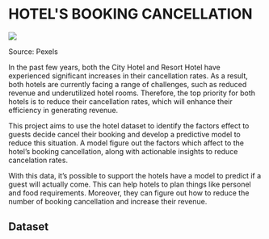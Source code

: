 # HOTEL'S BOOKING CANCELLATION
![](https://images.pexels.com/photos/338504/pexels-photo-338504.jpeg?cs=srgb&dl=pexels-thorsten-technoman-109353-338504.jpg&fm=jpg)

Source: Pexels

In the past few years, both the City Hotel and Resort Hotel have experienced significant increases in their cancellation rates. As a result, both hotels are currently facing a range of challenges, such as reduced revenue and underutilized hotel rooms. Therefore, the top priority for both hotels is to reduce their cancellation rates, which will enhance their efficiency in generating revenue. 

This project aims to use the hotel dataset to identify the factors effect to guests decide cancel their booking and develop a predictive model to reduce this situation. A model figure out the factors which affect to the hotel’s booking cancellation, along with actionable insights to reduce cancelation rates.

With this data, it’s possible to support the hotels have a model to predict if a guest will actually come. This can help hotels to plan things like personel and food requirements. Moreover, they can figure out how to reduce the number of booking cancellation and increase their revenue.

## Dataset
